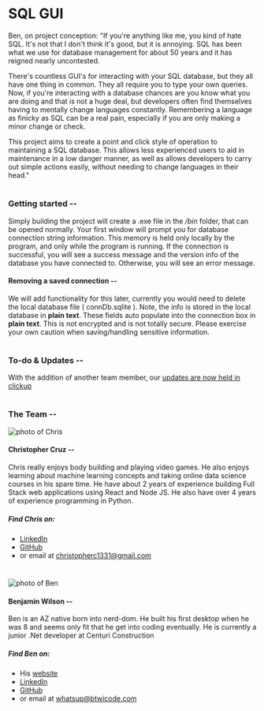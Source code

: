 # SQL GUI

Ben, on project conception:
"If you're anything like me, you kind of hate SQL. It's not that I don't think it's good, but it is annoying. SQL has been what we use for database management for about 50 years and it has reigned nearly uncontested.

There's countless GUI's for interacting with your SQL database, but they all have one thing in common. They all require you to type your own queries. Now, if you're interacting with a database chances are you know what you are doing and that is not a huge deal, but developers often find themselves having to mentally change languages constantly. Remembering a language as finicky as SQL can be a real pain, especially if you are only making a minor change or check.

This project aims to create a point and click style of operation to maintaining a SQL database. This allows less experienced users to aid in maintenance in a low danger manner, as well as allows developers to carry out simple actions easily, without needing to change languages in their head."

#

### Getting started --

Simply building the project will create a .exe file in the _/bin_ folder, that can be opened normally. Your first window will prompt you for database connection string information. This memory is held only locally by the program, and only while the program is running. If the connection is successful, you will see a success message and the version info of the database you have connected to. Otherwise, you will see an error message.

#### Removing a saved connection --

We will add functionality for this later, currently you would need to delete the local database file ( connDb.sqlite ). Note, the info is stored in the local database in **plain text**. These fields auto populate into the connection box in **plain text**. This is not encrypted and is not totally secure. Please exercise your own caution when saving/handling sensitive information.

#

### To-do & Updates --

With the addition of another team member, our [updates are now held in clickup](https://app.clickup.com/8485502/v/l/li/44207667)

#

### The Team --

![photo of Chris](https://i.imgur.com/8cr4d8y.jpg)

#### Christopher Cruz --

Chris really enjoys body building and playing video games. He also enjoys learning about machine learning concepts and taking online data science courses in his spare time. He have about 2 years of experience building Full Stack web applications using React and Node JS. He also have over 4 years of experience programming in Python.

##### Find Chris on:

- [LinkedIn](https://www.linkedin.com/in/christopherc1331/)
- [GitHub](https://github.com/christopherc1331)
- or email at [christopherc1331@gmail.com](mailto:christopherc1331@gmail.com)

#

![photo of Ben](https://i.imgur.com/uwz4ChK.png)

#### Benjamin Wilson --

Ben is an AZ native born into nerd-dom. He built his first desktop when he was 8 and seems only fit that he get into coding eventually. He is currently a junior .Net developer at Centuri Construction

##### Find Ben on:

- His [website](https://btwicode.com/)
- [LinkedIn](https://www.linkedin.com/in/benjamin-t-wilson/)
- [GitHub](https://github.com/benjamin-t-wilson)
- or email at [whatsup@btwicode.com](mailto:whatsup@btwicode.com)
